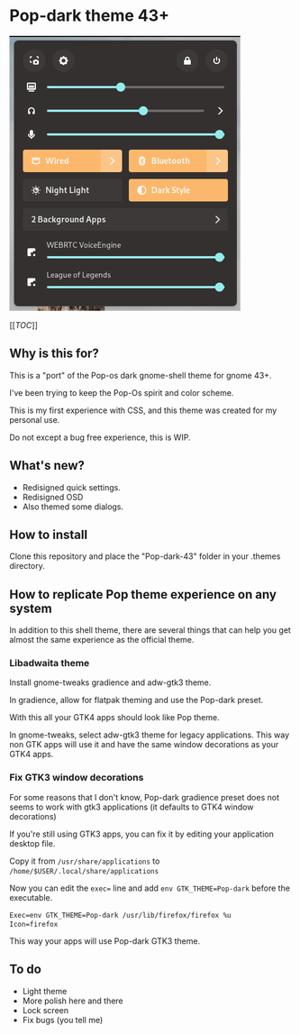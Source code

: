 # Pop-dark theme 43+

[<img src="Images/screenshot-dark.png">](Images/vm_exemple.png)

[[_TOC_]]

## Why is this for?

This is a "port" of the Pop-os dark gnome-shell theme for gnome 43+.

I've been trying to keep the Pop-Os spirit and color scheme.

This is my first experience with CSS, and this theme was created for my personal use.

Do not except a bug free experience, this is WIP.

## What's new?

- Redisigned quick settings.
- Redisigned OSD
- Also themed some dialogs.

## How to install

Clone this repository and place the "Pop-dark-43" folder in your .themes directory.

## How to replicate Pop theme experience on any system

In addition to this shell theme, there are several things that can help you get almost the same experience as the official theme.

### Libadwaita theme

Install gnome-tweaks gradience and adw-gtk3 theme.

In gradience, allow for flatpak theming and use the Pop-dark preset.

With this all your GTK4 apps should look like Pop theme.

In gnome-tweaks, select adw-gtk3 theme for legacy applications. This way non GTK apps will use it and have the same window decorations as your GTK4 apps.

### Fix GTK3 window decorations

For some reasons that I don't know, Pop-dark gradience preset does not seems to work with gtk3 applications (it defaults to GTK4 window decorations)

If you're still using GTK3 apps, you can fix it by editing your application desktop file.

Copy it from `/usr/share/applications` to `/home/$USER/.local/share/applications`

Now you can edit the `exec=` line and add `env GTK_THEME=Pop-dark` before the executable.

```
Exec=env GTK_THEME=Pop-dark /usr/lib/firefox/firefox %u
Icon=firefox
```

This way your apps will use Pop-dark GTK3 theme.

## To do

- Light theme
- More polish here and there
- Lock screen
- Fix bugs (you tell me)

